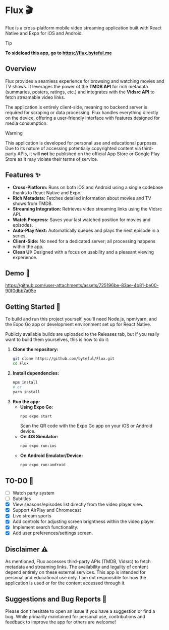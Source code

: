 # Flux 🎬

Flux is a cross-platform mobile video streaming application built with React Native and Expo for iOS and Android.

> [!TIP]
> **To sideload this app, go to https://flux.byteful.me**

## Overview

Flux provides a seamless experience for browsing and watching movies and TV shows. It leverages the power of the **TMDB API** for rich metadata (summaries, posters, ratings, etc.) and integrates with the **Vidsrc API** to fetch streamable video links.

The application is entirely client-side, meaning no backend server is required for scraping or data processing. Flux handles everything directly on the device, offering a user-friendly interface with features designed for media consumption.

> [!WARNING]
> This application is developed for personal use and educational purposes. Due to its nature of accessing potentially copyrighted content via third-party APIs, it will **not** be published on the official App Store or Google Play Store as it may violate their terms of service.

## Features ✨

*   **Cross-Platform:** Runs on both iOS and Android using a single codebase thanks to React Native and Expo.
*   **Rich Metadata:** Fetches detailed information about movies and TV shows from TMDB.
*   **Streaming Integration:** Retrieves video streaming links using the Vidsrc API.
*   **Watch Progress:** Saves your last watched position for movies and episodes.
*   **Auto-Play Next:** Automatically queues and plays the next episode in a series.
*   **Client-Side:** No need for a dedicated server; all processing happens within the app.
*   **Clean UI:** Designed with a focus on usability and a pleasant viewing experience.

## Demo 🎥

https://github.com/user-attachments/assets/725196be-83ae-4b81-be00-90f0dbb7a05e

## Getting Started 🚀

To build and run this project yourself, you'll need Node.js, npm/yarn, and the Expo Go app or development environment set up for React Native.

Publicly available builds are uploaded to the Releases tab, but if you really want to build them yourselves, this is how to do it:

1.  **Clone the repository:**
    ````bash
    git clone https://github.com/byteful/Flux.git
    cd Flux
    ````
2.  **Install dependencies:**
    ````bash
    npm install
    # or
    yarn install
    ````
3.  **Run the app:**
    *   **Using Expo Go:**
        ````bash
        npx expo start
        ````
        Scan the QR code with the Expo Go app on your iOS or Android device.
    *   **On iOS Simulator:**
        ````bash
        npx expo run:ios
        ````
    *   **On Android Emulator/Device:**
        ````bash
        npx expo run:android
        ````


## TO-DO 📝

-   [ ] Watch party system
-   [ ] Subtitles
-   [X] View seasons/episodes list directly from the video player view.
-   [X] Support AirPlay and Chromecast
-   [X] Live stream sports
-   [x] Add controls for adjusting screen brightness within the video player.
-   [x] Implement search functionality.
-   [x] Add user preferences/settings screen.

## Disclaimer ⚠️

As mentioned, Flux accesses third-party APIs (TMDB, Vidsrc) to fetch metadata and streaming links. The availability and legality of content depend entirely on these external services. This app is intended for personal and educational use only. I am not responsible for how the application is used or for the content accessed through it.

## Suggestions and Bug Reports 🐞

Please don't hesitate to open an issue if you have a suggestion or find a bug. While primarily maintained for personal use, contributions and feedback to improve the app for others are welcome!
